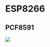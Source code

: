 # ESP8266

## PCF8591
![](https://lh6.googleusercontent.com/-SU6sRi8DPB8/VPPkr3g6LEI/AAAAAAAADW8/mocbdesQjao/w535-h432-no/PCF8591.JPG)
